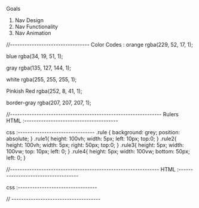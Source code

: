 Goals
1. Nav Design
2. Nav Functionality
3. Nav Animation







//---------------------------------
Color Codes :
orange rgba(229, 52, 17, 1);

blue rgba(34, 19, 51, 1);

gray rgba(135, 127, 144, 1);

white rgba(255, 255, 255, 1);

Pinkish Red rgba(252, 8, 41, 1);

border-gray rgba(207, 207, 207, 1);

//---------------------------------------------------------------
Rulers
HTML :---------------------------------------
<div class="rule rule1"></div>
<div class="rule rule2"></div>
<div class="rule rule3"></div>
<div class="rule rule4"></div>

css :--------------------------------
.rule {
  background: grey;
  position: absolute;
}
.rule1{
  height: 100vh;
  width: 5px;
  left: 10px;
  top:0;
}
.rule2{
  height: 100vh;
  width: 5px;
  right: 50px;
  top:0;
}
.rule3{
  height: 5px;
  width: 100vw;
  top: 10px;
  left: 0;
}
.rule4{
  height: 5px;
  width: 100vw;
  bottom: 50px;
  left: 0;
}

//--------------------------------------------------------------
HTML :------------------------------------
<div class="hero" id="home">
  <!-- scroll end -->
</div> <!-- home end -->

css :---------------------------------

// -------------------------------------
